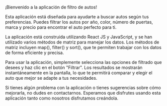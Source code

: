 ¡Bienvenido a la aplicación de filtro de autos!

Esta aplicación está diseñada para ayudarte a buscar autos según tus preferencias. Puedes filtrar los autos por año, color, número de puertas, marca y precio para encontrar el auto perfecto para ti.

La aplicación está construida utilizando React JS y JavaScript, y se han utilizado varios métodos de matriz para manejar los datos. Los métodos de matriz incluyen map(), filter() y sort(), que te permiten trabajar con los datos de forma eficiente y precisa.

Para usar la aplicación, simplemente selecciona las opciones de filtrado que desees y haz clic en el botón "Filtrar". Los resultados se mostrarán instantáneamente en la pantalla, lo que te permitirá comparar y elegir el auto que mejor se adapte a tus necesidades.

Si tienes algún problema con la aplicación o tienes sugerencias sobre cómo mejorarla, no dudes en contactarnos. Esperamos que disfrutes usando esta aplicación tanto como nosotros disfrutamos creándola.